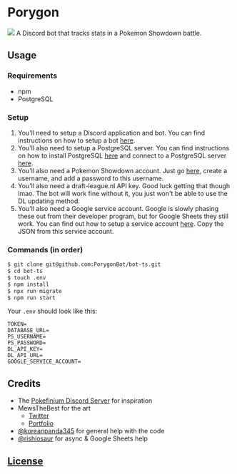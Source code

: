 # Porygon
![](https://images.discordapp.net/avatars/692091256477581423/634148e2b64c4cd5e555d9677188e1e2.png?size=512)
A Discord bot that tracks stats in a Pokemon Showdown battle.

## Usage
### Requirements
- npm
- PostgreSQL

### Setup
1. You'll need to setup a Discord application and bot. You can find instructions on how to setup a bot [here](https://discordpy.readthedocs.io/en/stable/discord.html). 
2. You'll also need to setup a PostgreSQL server. You can find instructions on how to install PostgreSQL [here](https://www.postgresqltutorial.com/postgresql-getting-started/install-postgresql/) and connect to a PostgreSQL server [here](https://www.postgresqltutorial.com/postgresql-getting-started/connect-to-postgresql-database/).
3. You'll also need a Pokemon Showdown account. Just go [here](https://play.pokemonshowdown.com), create a username, and add a password to this username.
4. You'll also need a draft-league.nl API key. Good luck getting that though lmao. The bot will work fine without it, you just won't be able to use the DL updating method.
5. You'll also need a Google service account. Google is slowly phasing these out from their developer program, but for Google Sheets they still work. You can find out how to setup a service account [here](https://cloud.google.com/iam/docs/creating-managing-service-accounts). Copy the JSON from this service account.

### Commands (in order)
```bash
$ git clone git@github.com:PorygonBot/bot-ts.git
$ cd bot-ts
$ touch .env
$ npm install
$ npx run migrate
$ npm run start
```
Your `.env` should look like this:
```
TOKEN=
DATABASE_URL=
PS_USERNAME=
PS_PASSWORD=
DL_API_KEY=
DL_API_URL=
GOOGLE_SERVICE_ACCOUNT=
```

## Credits
- The [Pokefinium Discord Server](https://discord.gg/JPWHF7X) for inspiration
- MewsTheBest for the art
    - [Twitter](https://twitter.com/Mewsthebset)
    - [Portfolio](https://themewsthebest-portfolio.weebly.com/)
- [@koreanpanda345](https://github.com/koreanpanda345) for general help with the code
- [@rishiosaur](https://github.com/rishiosaur) for async & Google Sheets help

## [License](https://choosealicense.com/licenses/gpl-3.0/)